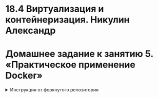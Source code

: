 # 18.4 Виртуализация и контейнеризация.  Никулин Александр
# Домашнее задание к занятию 5. «Практическое применение Docker»

<details>
  <summary>Инструкция от форкнутого репозитория</summary>

  # shvirtd-example-python

  Example Flask-application for docker compose training.
  ## Installation
  First, you need to clone this repository:
  
  ```bash
  git clone https://github.com/netology-code/shvirtd-example-python.git
  ```
  
  Now, we will need to create a virtual environment and install all the dependencies:
  
  ```bash
  python3 -m venv venv  # on Windows, use "python -m venv venv" instead
  . venv/bin/activate   # on Windows, use "venv\Scripts\activate" instead
  pip install -r requirements.txt
  python main.py
  ```
  You need to run Mysql database and provide following ENV-variables for connection:  
  - DB_HOST (default: '127.0.0.1')
  - DB_USER (default: 'app')
  - DB_PASSWORD (default: 'very_strong')
  - DB_NAME (default: 'example')
  
  The applications will always running on http://localhost:5000.  
  To exit venv just type ```deactivate```
  
  ## License
  
  This project is licensed under the MIT License (see the `LICENSE` file for details).

  
</summary>
